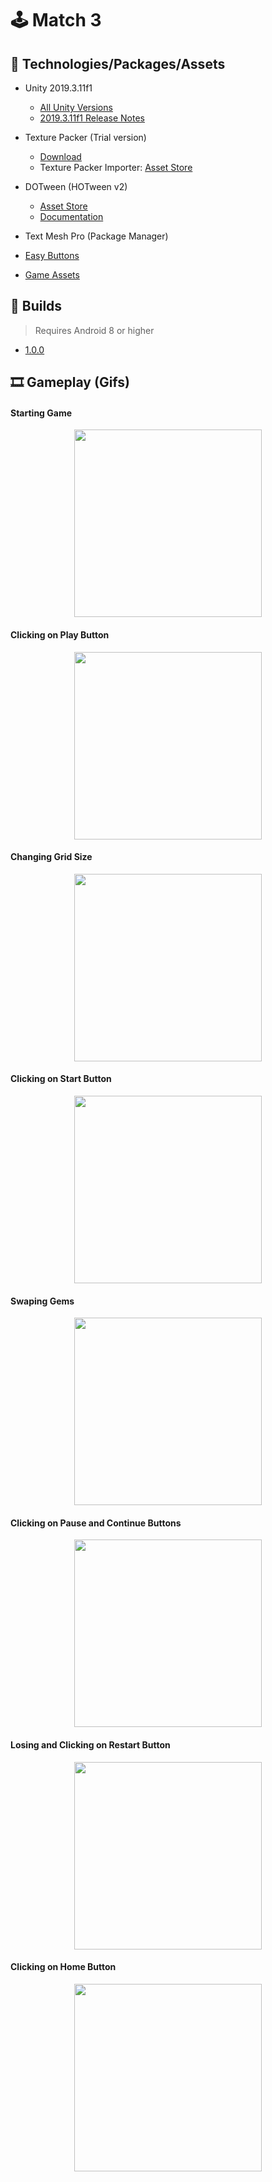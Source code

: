 # 🕹️ Match 3

## 🧰 Technologies/Packages/Assets

- Unity 2019.3.11f1

  - [All Unity Versions](https://unity3d.com/get-unity/download/archive?_ga=2.102921411.299523596.1593798947-733524955.1584990359)
  - [2019.3.11f1 Release Notes](https://unity3d.com/unity/whats-new/2019.3.11)

- Texture Packer (Trial version)

  - [Download](https://www.codeandweb.com/texturepacker)
  - Texture Packer Importer: [Asset Store](https://assetstore.unity.com/packages/tools/sprite-management/texturepacker-importer-16641)

- DOTween (HOTween v2)

  - [Asset Store](https://assetstore.unity.com/packages/tools/animation/dotween-hotween-v2-27676)
  - [Documentation](http://dotween.demigiant.com/documentation.php)

- Text Mesh Pro (Package Manager)

- [Easy Buttons](https://github.com/madsbangh/EasyButtons)

- [Game Assets](https://github.com/PlayKids/match3-test)

## 🚀 Builds

> Requires Android 8 or higher

- [1.0.0](Builds/Match3_v1.0.0.apk)

## 🎞️ Gameplay (Gifs)

#### Starting Game

<p align="center">
  <img src="README_Assets/Gifs/Starting.gif" width="300">
</p>

#### Clicking on Play Button

<p align="center">
  <img src="README_Assets/Gifs/OnClickPlay.gif" width="300">
</p>

#### Changing Grid Size

<p align="center">
  <img src="README_Assets/Gifs/OnChangeGridSize.gif" width="300">
</p>

#### Clicking on Start Button

<p align="center">
  <img src="README_Assets/Gifs/StartingGame.gif" width="300">
</p>

#### Swaping Gems

<p align="center">
  <img src="README_Assets/Gifs/SwapGems.gif" width="300">
</p>

#### Clicking on Pause and Continue Buttons

<p align="center">
  <img src="README_Assets/Gifs/Pause&Continue.gif" width="300">
</p>

#### Losing and Clicking on Restart Button

<p align="center">
  <img src="README_Assets/Gifs/OnLose&Restart.gif" width="300">
</p>

#### Clicking on Home Button

<p align="center">
  <img src="README_Assets/Gifs/OnClickHome.gif" width="300">
</p>

